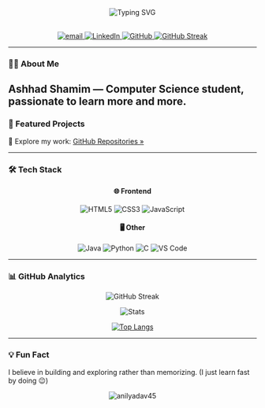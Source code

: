 <!-- README.md -->

<div align="center">
  <img src="https://readme-typing-svg.herokuapp.com?font=Fira+Code&size=26&duration=4000&pause=1000&color=FFFFFF&center=true&vCenter=true&width=800&height=50&lines=Hi+👋,+I'm+Ashhad+Shamim;MERN+Stack+Developer+%7C+Lifelong+Learner" alt="Typing SVG" />
</div>
<br/>
 
<p align="center">
  <a href="mailto:rebelanil885@gmail.com">
    <img src="https://img.shields.io/badge/Email-rebelanil885@gmail.com-EA4335?style=for-the-badge&logo=gmail&logoColor=white" alt="email"/>
  </a>
  <a href="https://www.linkedin.com/in/ashhad-shamim/" target="_blank">
    <img src="https://img.shields.io/badge/LinkedIn-Ashhad_Shamim-0077B5?style=for-the-badge&logo=linkedin&logoColor=white" alt="LinkedIn"/>
  </a>
  <a href="https://github.com/ashadansari?tab=repositories" target="_blank">
    <img src="https://img.shields.io/badge/GitHub-Projects-181717?style=for-the-badge&logo=github&logoColor=white" alt="GitHub"/>
  </a>
  <a href="https://git.io/streak-stats" target="_blank">
    <img src="https://img.shields.io/badge/Streak_Stats-Check_Out-FF6B81?style=for-the-badge&logo=github&logoColor=white" alt="GitHub Streak"/>
  </a>
</p>

---

### 👨‍💻 About Me

Ashhad Shamim — Computer Science student, passionate to learn more and more.
---

### 🌟 Featured Projects

🔗 Explore my work: [GitHub Repositories »](https://github.com/ashadansari?tab=repositories)

---

### 🛠️ Tech Stack

<div align="center">

#### 🌐 Frontend
<p>
  <img alt="HTML5" src="https://img.shields.io/badge/-HTML5-E34F26?style=flat-square&logo=html5&logoColor=white" />
  <img alt="CSS3" src="https://img.shields.io/badge/-CSS3-1572B6?style=flat-square&logo=css3&logoColor=white" />
  <img alt="JavaScript" src="https://img.shields.io/badge/-JavaScript-F7DF1E?style=flat-square&logo=javascript&logoColor=black" />
  <!-- <img alt="React" src="https://img.shields.io/badge/-React-61DAFB?style=flat-square&logo=react&logoColor=black" />
  <img alt="TailwindCSS" src="https://img.shields.io/badge/-Tailwind_CSS-06B6D4?style=flat-square&logo=tailwind-css&logoColor=white" />
  <img alt="Bootstrap" src="https://img.shields.io/badge/-Bootstrap-7952B3?style=flat-square&logo=bootstrap&logoColor=white" /> -->
</p>

<!-- #### ⚙️ Backend -->
<!-- <p>
  <img alt="Node.js" src="https://img.shields.io/badge/-Node.js-339933?style=flat-square&logo=node.js&logoColor=white" />
  <img alt="Express" src="https://img.shields.io/badge/-Express-000000?style=flat-square&logo=express&logoColor=white" />
  <img alt="MongoDB" src="https://img.shields.io/badge/-MongoDB-47A248?style=flat-square&logo=mongodb&logoColor=white" />
</p> -->

#### 🖥️ Other
<p>
  <img alt="Java" src="https://img.shields.io/badge/-Java-007396?style=flat-square&logo=java&logoColor=white" />
  <img alt="Python" src="https://img.shields.io/badge/-Python-3776AB?style=flat-square&logo=python&logoColor=white" />
  <img alt="C" src="https://img.shields.io/badge/-C-00599C?style=flat-square&logo=c&logoColor=white" />
  <img alt="VS Code" src="https://img.shields.io/badge/-VS_Code-007ACC?style=flat-square&logo=visual-studio-code&logoColor=white" />
</p>
</div>

---

### 📊 GitHub Analytics

<div align="center">

<!-- More reliable streak stats -->
![GitHub Streak](https://streak-stats.demolab.com/?user=ashadansari)
<!-- Stats with forced refresh -->
<img src="https://github-readme-stats.vercel.app/api?username=ashadansari&show_icons=true&count_private=true&cache_seconds=1800&theme=radical" alt="Stats" />

<!-- Top languages with filtering -->
[![Top Langs](https://github-readme-stats.vercel.app/api/top-langs/?username=ashadansari&layout=compact&hide=html,css,scss&langs_count=6)](https://github.com/anilyadav45)

</div>

---



### 💡 Fun Fact

I believe in building and exploring rather than memorizing. (I just learn fast by doing 😉)
<div align="center">
  <img src="https://komarev.com/ghpvc/?username=anilyadav45&label=Profile%20views&color=0e75b6&style=flat" alt="anilyadav45" /> 
</div>
